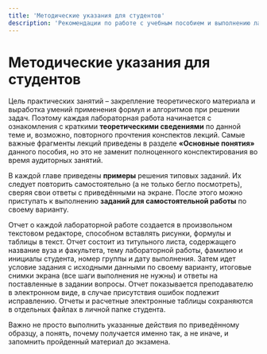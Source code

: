 ```yaml
---
title: 'Методические указания для студентов'
description: 'Рекомендации по работе с учебным пособием и выполнению лабораторных работ.'
---
```


# Методические указания для студентов

Цель практических занятий – закрепление теоретического материала и выработка умений применения формул и алгоритмов при решении задач. Поэтому каждая лабораторная работа начинается с ознакомления с краткими **теоретическими сведениями** по данной теме и, возможно, повторного прочтения конспектов лекций. Самые важные фрагменты лекций приведены в разделе **«Основные понятия»** данного пособия, но это не заменит полноценного конспектирования во время аудиторных занятий.

В каждой главе приведены **примеры** решения типовых заданий. Их следует повторить самостоятельно (а не только бегло посмотреть), сверяя свои ответы с приведёнными на экране. После этого можно приступать к выполнению **заданий для самостоятельной работы** по своему варианту.

Отчет о каждой лабораторной работе создается в произвольном текстовом редакторе, способном вставлять рисунки, формулы и таблицы в текст. Отчет состоит из титульного листа, содержащего название вуза и факультета, тему лабораторной работы, фамилию и инициалы студента, номер группы и дату выполнения. Затем идет условие задания с исходными данными по своему варианту, итоговые снимки экрана (все шаги выполнения не нужны) и ответы на поставленные в задании вопросы. Отчет показывается преподавателю в электронном виде, в случае присутствия ошибок подлежит исправлению. Отчеты и расчетные электронные таблицы сохраняются в отдельных файлах в личной папке студента.

Важно не просто выполнить указанные действия по приведённому образцу, а понять, почему получается именно так, а не иначе, и запомнить пройденный материал до экзамена.